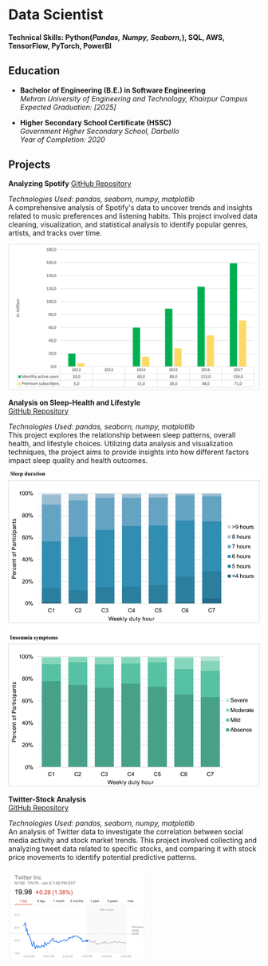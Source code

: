 # Data Scientist

#### Technical Skills: Python(*Pandas,* *Numpy,* *Seaborn,*), SQL, AWS, TensorFlow, PyTorch, PowerBI

## Education

- **Bachelor of Engineering (B.E.) in Software Engineering**  
*Mehran University of Engineering and Technology, Khairpur Campus*  
*Expected Graduation: [2025]*

- **Higher Secondary School Certificate (HSSC)**  
*Government Higher Secondary School, Darbello*  
*Year of Completion: 2020*



## Projects

**Analyzing Spotify**
[GitHub Repository](https://github.com/yourusername/analyzing-spotify) 

*Technologies Used: pandas, seaborn, numpy, matplotlib*  
A comprehensive analysis of Spotify's data to uncover trends and insights related to music preferences and listening habits. This project involved data cleaning, visualization, and statistical analysis to identify popular genres, artists, and tracks over time.


![EEG Band Discovery](/assets/img/spotify.jpg)



**Analysis on Sleep-Health and Lifestyle**  
[GitHub Repository](https://github.com/yourusername/sleep-health-lifestyle-analysis)  

*Technologies Used: pandas, seaborn, numpy, matplotlib*  
This project explores the relationship between sleep patterns, overall health, and lifestyle choices. Utilizing data analysis and visualization techniques, the project aims to provide insights into how different factors impact sleep quality and health outcomes.


![Bike Study](/assets/img/sleep-health.png)



**Twitter-Stock Analysis**  
[GitHub Repository](https://github.com/yourusername/twitter-stock-analysis)  

*Technologies Used: pandas, seaborn, numpy, matplotlib*  
An analysis of Twitter data to investigate the correlation between social media activity and stock market trends. This project involved collecting and analyzing tweet data related to specific stocks, and comparing it with stock price movements to identify potential predictive patterns.


![Bike Study](/assets/img/twitter.png)


